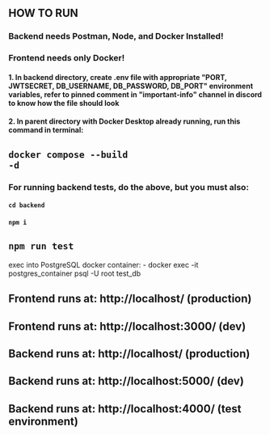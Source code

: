 ## HOW TO RUN

### Backend needs Postman, Node, and Docker Installed!
### Frontend needs only Docker!

#### 1. In backend directory, create .env file with appropriate "PORT, JWTSECRET, DB_USERNAME, DB_PASSWORD, DB_PORT" environment variables, refer to pinned comment in "important-info" channel in discord to know how the file should look
#### 2. In parent directory with Docker Desktop already running, run this command in terminal: 
## <code>docker compose --build -d</code>

### For running backend tests, do the above, but you must also:
#### <code>cd backend</code>
#### <code>npm i</code>
## <code>npm run test</code>


exec into PostgreSQL docker container:
    - docker exec -it postgres_container psql -U root test_db

## Frontend runs at: http://localhost/ (production)
## Frontend runs at: http://localhost:3000/ (dev)

## Backend runs at: http://localhost/ (production)
## Backend runs at: http://localhost:5000/ (dev)
## Backend runs at: http://localhost:4000/ (test environment)